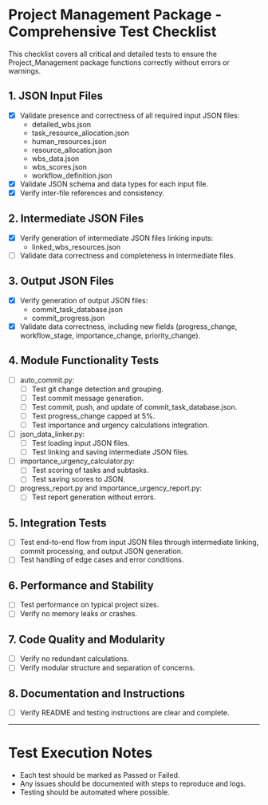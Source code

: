 # Project Management Package - Comprehensive Test Checklist

This checklist covers all critical and detailed tests to ensure the Project_Management package functions correctly without errors or warnings.

## 1. JSON Input Files
- [x] Validate presence and correctness of all required input JSON files:
  - detailed_wbs.json
  - task_resource_allocation.json
  - human_resources.json
  - resource_allocation.json
  - wbs_data.json
  - wbs_scores.json
  - workflow_definition.json
- [x] Validate JSON schema and data types for each input file.
- [x] Verify inter-file references and consistency.

## 2. Intermediate JSON Files
- [x] Verify generation of intermediate JSON files linking inputs:
  - linked_wbs_resources.json
- [ ] Validate data correctness and completeness in intermediate files.

## 3. Output JSON Files
- [x] Verify generation of output JSON files:
  - commit_task_database.json
  - commit_progress.json
- [x] Validate data correctness, including new fields (progress_change, workflow_stage, importance_change, priority_change).

## 4. Module Functionality Tests
- [ ] auto_commit.py:
  - [ ] Test git change detection and grouping.
  - [ ] Test commit message generation.
  - [ ] Test commit, push, and update of commit_task_database.json.
  - [ ] Test progress_change capped at 5%.
  - [ ] Test importance and urgency calculations integration.
- [ ] json_data_linker.py:
  - [ ] Test loading input JSON files.
  - [ ] Test linking and saving intermediate JSON files.
- [ ] importance_urgency_calculator.py:
  - [ ] Test scoring of tasks and subtasks.
  - [ ] Test saving scores to JSON.
- [ ] progress_report.py and importance_urgency_report.py:
  - [ ] Test report generation without errors.

## 5. Integration Tests
- [ ] Test end-to-end flow from input JSON files through intermediate linking, commit processing, and output JSON generation.
- [ ] Test handling of edge cases and error conditions.

## 6. Performance and Stability
- [ ] Test performance on typical project sizes.
- [ ] Verify no memory leaks or crashes.

## 7. Code Quality and Modularity
- [ ] Verify no redundant calculations.
- [ ] Verify modular structure and separation of concerns.

## 8. Documentation and Instructions
- [ ] Verify README and testing instructions are clear and complete.

---

# Test Execution Notes

- Each test should be marked as Passed or Failed.
- Any issues should be documented with steps to reproduce and logs.
- Testing should be automated where possible.
